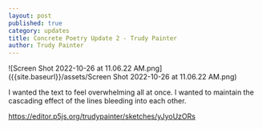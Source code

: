 ```yaml
---
layout: post
published: true
category: updates
title: Concrete Poetry Update 2 - Trudy Painter
author: Trudy Painter
---
```

![Screen Shot 2022-10-26 at 11.06.22 AM.png]({{site.baseurl}}/assets/Screen Shot 2022-10-26 at 11.06.22 AM.png)

I wanted the text to feel overwhelming all at once. I wanted to maintain the cascading effect of the lines bleeding into each other.

https://editor.p5js.org/trudypainter/sketches/yJyoUzORs